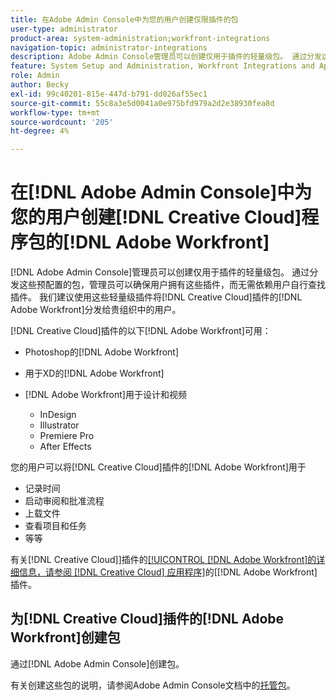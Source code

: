 ```yaml
---
title: 在Adobe Admin Console中为您的用户创建仅限插件的包
user-type: administrator
product-area: system-administration;workfront-integrations
navigation-topic: administrator-integrations
description: Adobe Admin Console管理员可以创建仅用于插件的轻量级包。 通过分发这些预配置的包，管理员可以确保用户拥有这些插件，而无需依赖用户自行查找插件。 我们建议使用这些轻量级插件将Adobe Workfront分发给Creative Cloud中的用户。
feature: System Setup and Administration, Workfront Integrations and Apps
role: Admin
author: Becky
exl-id: 99c40201-815e-447d-b791-dd026af55ec1
source-git-commit: 55c8a3e5d0041a0e975bfd979a2d2e38930fea8d
workflow-type: tm+mt
source-wordcount: '205'
ht-degree: 4%

---
```


# 在[!DNL Adobe Admin Console]中为您的用户创建[!DNL Creative Cloud]程序包的[!DNL Adobe Workfront]

[!DNL Adobe Admin Console]管理员可以创建仅用于插件的轻量级包。 通过分发这些预配置的包，管理员可以确保用户拥有这些插件，而无需依赖用户自行查找插件。 我们建议使用这些轻量级插件将[!DNL Creative Cloud]插件的[!DNL Adobe Workfront]分发给贵组织中的用户。

[!DNL Creative Cloud]插件的以下[!DNL Adobe Workfront]可用：

* Photoshop的[!DNL Adobe Workfront]
* 用于XD的[!DNL Adobe Workfront]
* [!DNL Adobe Workfront]用于设计和视频

   * InDesign
   * Illustrator
   * Premiere Pro
   * After Effects

您的用户可以将[!DNL Creative Cloud]插件的[!DNL Adobe Workfront]用于

* 记录时间
* 启动审阅和批准流程
* 上载文件
* 查看项目和任务
* 等等

有关[!DNL Creative Cloud]&rbrack;插件的[[!UICONTROL [!DNL Adobe Workfront]的详细信息，请参阅 [!DNL Creative Cloud] 应用程序]](/help/quicksilver/workfront-integrations-and-apps/adobe-workfront-for-creative-cloud/wf-adobe-cc.md)的&lbrack;[!DNL Adobe Workfront] 插件。

## 为[!DNL Creative Cloud]插件的[!DNL Adobe Workfront]创建包

通过[!DNL Adobe Admin Console]创建包。

有关创建这些包的说明，请参阅Adobe Admin Console文档中的[托管包](https://helpx.adobe.com/enterprise/using/create-nul-packages.html#managed-packages)。
